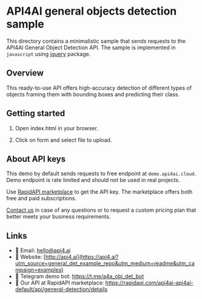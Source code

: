 # API4AI general objects detection sample

This directory contains a minimalistic sample that sends requests to the API4AI General Object Detection API.
The sample is implemented in `javascript` using [jquery](https://www.npmjs.com/package/jquery) package.


## Overview

This ready-to-use API offers high-accuracy detection of different types of objects framing them with bounding boxes and predicting their class.


## Getting started

1. Open index.html in your browser.

2. Click on form and select file to upload.


## About API keys

This demo by default sends requests to free endpoint at `demo.api4ai.cloud`.
Demo endpoint is rate limited and should not be used in real projects.

Use [RapidAPI marketplace](https://rapidapi.com/api4ai-api4ai-default/api/general-detection/details) to get the API key. The marketplace offers both
free and paid subscriptions.

[Contact us](https://api4.ai/contacts?utm_source=general_det_example_repo&utm_medium=readme&utm_campaign=examples) in case of any questions or to request a custom pricing plan
that better meets your business requirements.


## Links

* 📩 Email: hello@api4.ai
* 🔗 Website: [http://api4.ai](https://api4.ai?utm_source=general_det_example_repo&utm_medium=readme&utm_campaign=examples)
* 🤖 Telegram demo bot: https://t.me/a4a_obj_det_bot
* 🔵 Our API at RapidAPI marketplace: https://rapidapi.com/api4ai-api4ai-default/api/general-detection/details
